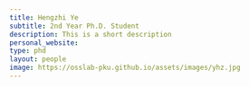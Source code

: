 ```yaml
---
title: Hengzhi Ye
subtitle: 2nd Year Ph.D. Student
description: This is a short description
personal_website:
type: phd
layout: people
image: https://osslab-pku.github.io/assets/images/yhz.jpg
---
```

